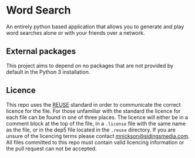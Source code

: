 <!--
SPDX-FileCopyrightText: 2022 Matthew Nickson <mnickson@sidingsmedia.com>
SPDX-License-Identifier: CC-BY-SA-4.0
-->

# Word Search

An entirely python based application that allows you to generate and
play word searches alone or with your friends over a network.

## External packages

This project aims to depend on no packages that are not provided by
default in the Python 3 installation.

## Licence
This repo uses the [REUSE](https://reuse.software) standard in order to
communicate the correct licence for the file. For those unfamiliar with
the standard the licence for each file can be found in one of three
places. The licence will either be in a comment block at the top of the
file, in a `.license` file with the same name as the file, or in the
dep5 file located in the `.reuse` directory. If you are unsure of the
licencing terms please contact
[mnickson@sidingsmedia.com](mailto:mnickson@sidingsmedia.com).
All files committed to this repo must contain valid licencing
information or the pull request can not be accepted.
